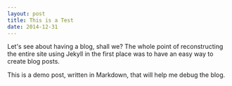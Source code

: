 ```yaml
---
layout: post
title: This is a Test
date: 2014-12-31
---
```

Let's see about having a blog, shall we? The whole point of reconstructing the entire site using Jekyll in the first place was to have an easy
way to create blog posts.

This is a demo post, written in Markdown, that will help me debug the blog.
